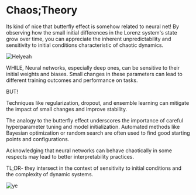 # Chaos;Theory

Its kind of nice that butterfly effect is somehow related to neural net!
By observing how the small initial differences in the Lorenz system's state grow over time, you can appreciate the inherent unpredictability and sensitivity to initial conditions characteristic of chaotic dynamics.

![Helyeah](https://github.com/le-nicolas/Chaos-Theory/assets/112614851/6f3f9d14-523b-4644-bdc9-af0ceec6795a)





WHILE, Neural networks, especially deep ones, can be sensitive to their initial weights and biases. Small changes in these parameters can lead to different training outcomes and performance on tasks.



BUT!

Techniques like regularization, dropout, and ensemble learning can mitigate the impact of small changes and improve stability.

The analogy to the butterfly effect underscores the importance of careful hyperparameter tuning and model initialization. Automated methods like Bayesian optimization or random search are often used to find good starting points and configurations.

Acknowledging that neural networks can behave chaotically in some respects may lead to better interpretability practices. 



TL;DR- they intersect in the context of sensitivity to initial conditions and the complexity of dynamic systems.


![ye](https://github.com/le-nicolas/Chaos-Theory/assets/112614851/05d051fc-8ea7-4a1e-9cb0-41c61202bcf7)
